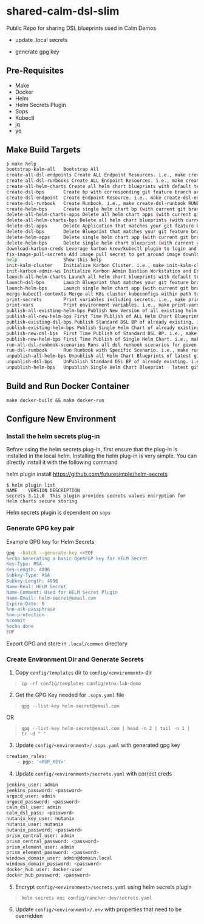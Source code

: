 # shared-calm-dsl-slim
Public Repo for sharing DSL blueprints used in Calm Demos

- update .local secrets

- generate gpg key

## Pre-Requisites

- Make
- Docker
- Helm
- Helm Secrets Plugin
- Sops
- Kubectl
- jq
- yq

## Make Build Targets

```bash
❯ make help                                                                                                                                                                                  ─╯
bootstrap-kalm-all   Bootstrap All
create-all-dsl-endpoints Create ALL Endpoint Resources. i.e., make create-all-dsl-endpoints
create-all-dsl-runbooks Create ALL Endpoint Resources. i.e., make create-all-dsl-runbooks
create-all-helm-charts Create all helm chart blueprints with default test parameters (with current git branch / tag latest in name)
create-dsl-bps       Create bp with corresponding git feature branch and short sha code. i.e., make create-dsl-bps DSL_BP=karbon_admin_ws
create-dsl-endpoint  Create Endpoint Resource. i.e., make create-dsl-endpoint EP=karbon_admin_ws
create-dsl-runbook   Create Runbook. i.e., make create-dsl-runbook RUNBOOK=manage_ad_dns
create-helm-bps      Create single helm chart bp (with current git branch / tag latest in name). i.e., make create-helm-bps CHART=argocd
delete-all-helm-charts-apps Delete all helm chart apps (with current git branch / tag latest in name)
delete-all-helm-charts-bps Delete all helm chart blueprints (with current git branch / tag latest in name)
delete-dsl-apps      Delete Application that matches your git feature branch and short sha code. i.e., make delete-dsl-apps DSL_BP=karbon_admin_ws
delete-dsl-bps       Delete Blueprint that matches your git feature branch and short sha code. i.e., make delete-dsl-bps DSL_BP=karbon_admin_ws
delete-helm-apps     Delete single helm chart app (with current git branch / tag latest in name). i.e., make delete-helm-apps CHART=argocd
delete-helm-bps      Delete single helm chart blueprint (with current git branch / tag latest in name). i.e., make delete-helm-bps CHART=argocd
download-karbon-creds Leverage karbon krew/kubectl plugin to login and download config and ssh keys
fix-image-pull-secrets Add image pull secret to get around image download rate limiting issues
help                 Show this help
init-kalm-cluster    Initialize Karbon Cluster. i.e., make init-kalm-cluster ENVIRONMENT=kalm-main-16-1
init-karbon-admin-ws Initialize Karbon Admin Bastion Workstation and Endpoint. .i.e., make init-karbon-admin-ws ENVIRONMENT=kalm-main-16-1
launch-all-helm-charts Launch all helm chart blueprints with default test parameters (with current git branch / tag latest in name)
launch-dsl-bps       Launch Blueprint that matches your git feature branch and short sha code. i.e., make launch-dsl-bps DSL_BP=karbon_admin_ws
launch-helm-bps      Launch single helm chart app (with current git branch / tag latest in name). i.e., make launch-helm-bps CHART=argocd
merge-kubectl-contexts Merge all K8s cluster kubeconfigs within path to config file.  Needed to support multiple clusters in future
print-secrets        Print variables including secrets. i.e., make print-secrets ENVIRONMENT={environment_folder_name}
print-vars           Print environment variables. i.e., make print-vars ENVIRONMENT={environment_folder_name}
publish-all-existing-helm-bps Publish New Version of all existing helm chart marketplace items with latest git release.
publish-all-new-helm-bps First Time Publish of ALL Helm Chart Blueprints into Marketplace
publish-existing-dsl-bps Publish Standard DSL BP of already existing. i.e., make publish-existing-dsl-bps DSL_BP=karbon_admin_ws
publish-existing-helm-bps Publish Single Helm Chart of already existing Helm Chart. i.e., make publish-existing-helm-bps CHART=argocd
publish-new-dsl-bps  First Time Publish of Standard DSL BP. i.e., make publish-new-dsl-bps DSL_BP=karbon_admin_ws
publish-new-helm-bps First Time Publish of Single Helm Chart. i.e., make publish-new-helm-bps CHART=argocd
run-all-dsl-runbook-scenarios Runs all dsl runbook scenarios for given runbook i.e., make run-all-dsl-runbook-scenarios RUNBOOK=manage_ad_dns
run-dsl-runbook      Run Runbook with Specific Scenario. i.e., make run-dsl-runbook RUNBOOK=manage_ad_dns SCENARIO=create_ingress_dns_params
unpublish-all-helm-bps Unpublish all Helm Chart Blueprints of latest git release (i.e., git tag --list)
unpublish-dsl-bps    UnPublish Standard DSL BP of already existing. i.e., make unpublish-dsl-bps DSL_BP=karbon_admin_ws
unpublish-helm-bps   Unpublish Single Helm Chart Blueprint - latest git release. i.e., make unpublish-helm-bps CHART=argocd

```


## Build and Run Docker Container

`make docker-build && make docker-run`



## Configure New Environment

### Install the helm secrets plug-in

Before using the helm secrets plug-in, first ensure that the plug-in is installed in the local helm. Installing the helm plug-in is very simple. You can directly install it with the following command

helm plugin install https://github.com/futuresimple/helm-secrets

```
$ helm plugin list
NAME    VERSION DESCRIPTION                                                                  
secrets 3.11.0  This plugin provides secrets values encryption for Helm charts secure storing
```

Helm secrets plugin is dependent on `sops`

### Generate GPG key pair

Example GPG key for Helm Secrets

```bash
gpg --batch --generate-key <<EOF
%echo Generating a basic OpenPGP key for HELM Secret
Key-Type: RSA
Key-Length: 4096
Subkey-Type: RSA
Subkey-Length: 4096
Name-Real: HELM Secret
Name-Comment: Used for HELM Secret Plugin
Name-Email: helm-secret@email.com
Expire-Date: 0
%no-ask-passphrase
%no-protection
%commit
%echo done
EOF
```

Export GPG and store in `.local/common` directory


### Create Environment Dir and Generate Secrets

1. Copy `config/templates` dir to `config/<environment>` dir

>`cp -rf config/templates config/ntnx-lab-demo`

2. Get the GPG Key needed for `.sops.yaml` file

> `gpg --list-key helm-secret@email.com`

OR

> `gpg --list-key helm-secret@email.com | head -n 2 | tail -n 1 | tr -d " "`

3. Update `config/<environment>/.sops.yaml` with generated gpg key

```bash
creation_rules:
    - pgp: '<PGP_KEY>'
```

4. Update `config/<environment>/secrets.yaml` with correct creds

```bash
jenkins_user: admin
jenkins_password: <password>
argocd_user: admin
argocd_password: <password>
calm_dsl_user: admin
calm_dsl_pass: <password>
nutanix_key_user: nutanix
nutanix_user: nutanix
nutanix_password: <password>
prism_central_user: admin
prism_central_password: <password>
prism_element_user: admin
prism_element_password: <password>
windows_domain_user: admin@domain.local
windows_domain_password: <password>
docker_hub_user: docker-user
docker_hub_password: <password>
```

5. Encrypt `config/<environment>/secrets.yaml` using helm secrets plugin

> `helm secrets enc config/rancher-dev/secrets.yaml`

6. Update `config/<environment>/.env` with properties that need to be overridden
